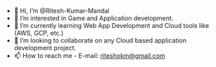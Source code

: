 - 👋 Hi, I’m @Ritesh-Kumar-Mandal
- 👀 I’m interested in Game and Application development.
- 🌱 I’m currently learning Web App Development and Cloud tools like (AWS, GCP, etc.)
- 💞️ I’m looking to collaborate on any Cloud based application development project.
- 📫 How to reach me - E-mail: riteshokm@gmail.com

<!---
Ritesh-Kumar-Mandal/Ritesh-Kumar-Mandal is a ✨ special ✨ repository because its `README.md` (this file) appears on your GitHub profile.
You can click the Preview link to take a look at your changes.
--->
